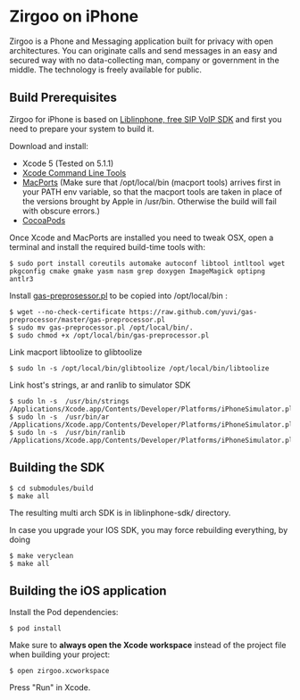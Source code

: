 # Zirgoo on iPhone #

Zirgoo is a Phone and Messaging application built for privacy with open architectures. You can originate calls and send messages in an easy and secured way with no data-collecting man, company or government in the middle. The technology is freely available for public.

## Build Prerequisites ##

Zirgoo for iPhone is based on [Liblinphone, free SIP VoIP SDK](http://www.linphone.org/eng/documentation/dev/liblinphone-free-sip-voip-sdk.html) and first you need to prepare your system to build it.

Download and install:

* Xcode 5 (Tested on 5.1.1)
* [Xcode Command Line Tools](https://developer.apple.com/downloads/index.action)
* [MacPorts](http://www.macports.org) (Make sure that /opt/local/bin (macport tools) arrives first in your PATH env variable, so that the macport tools are taken in place of the versions brought by Apple in /usr/bin. Otherwise the build will fail with obscure errors.)
* [CocoaPods](http://cocoapods.org)

Once Xcode and MacPorts are installed you need to tweak OSX, open a terminal and install the required build-time tools with:

    $ sudo port install coreutils automake autoconf libtool intltool wget pkgconfig cmake gmake yasm nasm grep doxygen ImageMagick optipng antlr3

Install [gas-preprosessor.pl](http://github.com/yuvi/gas-preprocessor/) to be copied into /opt/local/bin :

    $ wget --no-check-certificate https://raw.github.com/yuvi/gas-preprocessor/master/gas-preprocessor.pl
    $ sudo mv gas-preprocessor.pl /opt/local/bin/.
    $ sudo chmod +x /opt/local/bin/gas-preprocessor.pl

Link macport libtoolize to glibtoolize 

	$ sudo ln -s /opt/local/bin/glibtoolize /opt/local/bin/libtoolize

Link host's strings, ar and ranlib to simulator SDK 

	$ sudo ln -s  /usr/bin/strings /Applications/Xcode.app/Contents/Developer/Platforms/iPhoneSimulator.platform/Developer/usr/bin/strings
	$ sudo ln -s  /usr/bin/ar /Applications/Xcode.app/Contents/Developer/Platforms/iPhoneSimulator.platform/Developer/usr/bin/ar
	$ sudo ln -s  /usr/bin/ranlib /Applications/Xcode.app/Contents/Developer/Platforms/iPhoneSimulator.platform/Developer/usr/bin/ranlib


## Building the SDK ##

    $ cd submodules/build
    $ make all 

The resulting multi arch SDK is in liblinphone-sdk/ directory.

In case you upgrade your IOS SDK, you may force rebuilding everything, by doing

    $ make veryclean
    $ make all


## Building the iOS application ##

Install the Pod dependencies:

    $ pod install

Make sure to **always open the Xcode workspace** instead of the project file when building your project:

    $ open zirgoo.xcworkspace
    
Press "Run" in Xcode.
